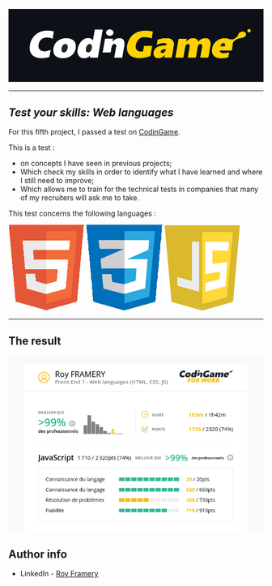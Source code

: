  ![Légende](https://github.com/Roy-Framery-s-Openclassrooms-projects/RoyFramery_5_26072021/blob/main/images/CodinGameLogo.png)

---

## _Test your skills: Web languages_

For this fifth project, I passed a test on [CodinGame](https://www.codingame.com/start). 

This is a test :

- on concepts I have seen in previous projects;
- Which check my skills in order to identify what I have learned and where I still need to improve;
- Which allows me to train for the technical tests in companies that many of my recruiters will ask me to take. 

This test concerns the following languages :

![Légende](https://github.com/Roy-Framery-s-Openclassrooms-projects/RoyFramery_5_26072021/blob/main/images/html5.png)
![Légende](https://github.com/Roy-Framery-s-Openclassrooms-projects/RoyFramery_5_26072021/blob/main/images/css3.png)
![Légende](https://github.com/Roy-Framery-s-Openclassrooms-projects/RoyFramery_5_26072021/blob/main/images/javascript.png)

---

## The result
![Légende](https://github.com/Roy-Framery-s-Openclassrooms-projects/RoyFramery_5_26072021/blob/main/images/results.png)

## Author info 
- LinkedIn - [Roy Framery](https://www.linkedin.com/in/roy-framery/)

